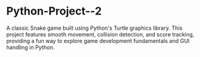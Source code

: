 # Python-Project--2
A classic Snake game built using Python's Turtle graphics library. This project features smooth movement, collision detection, and score tracking, providing a fun way to explore game development fundamentals and GUI handling in Python.

